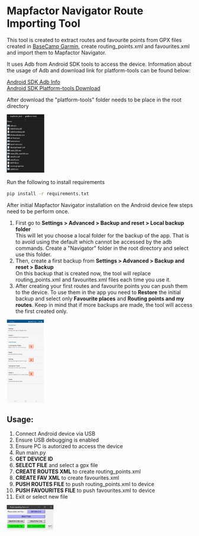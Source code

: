 # Mapfactor Navigator Route Importing Tool

This tool is created to extract routes and favourite points from GPX files created
in [BaseCamp Garmin](https://www.garmin.com/en-US/software/basecamp/), create routing_points.xml and favourites.xml and import them to Mapfactor Navigator.

It uses Adb from Android SDK tools to access the device. Information about the usage of
Adb and download link for platform-tools can be found below:<br />

[Android SDK Adb Info](https://developer.android.com/tools/adb)<br />
[Android SDK Platform-tools Download](https://developer.android.com/tools/releases/platform-tools)<br />

After download the "platform-tools" folder needs to be place in the root directory

<img src="bin/images/platform-tools.png"  width="20%" height="20%"> 

Run the following to install requirements
```bash
pip install -r requirements.txt
```

After initial Mapfactor Navigator installation on the Android device few steps need to be perform once.
1. First go to **Settings > Advanced > Backup and reset > Local backup folder**<br />
	This will let you choose a local folder for the backup of the app. That is to avoid using the default
	which cannot be accessed by the adb commands. Create a "Navigator" folder in the root directory and select use this folder.
2. Then, create a first backup from **Settings > Advanced > Backup and reset > Backup**<br />
	On this backup that is created now, the tool will replace routing_points.xml and favourites.xml files each time you use it.
3. After creating your first routes and favourite points you can push them to the device. To use them in the app you need to **Restore** the initial backup and select only **Favourite places** and **Routing points and my routes**. Keep in mind that if more backups are made, the tool will access the first created only.

<img src="bin/images/settings.png"  width="20%" height="20%">


## Usage:

1. Connect Android device via USB
2. Ensure USB debugging is enabled
3. Ensure PC is autorized to access the device
4. Run main.py
5. **GET DEVICE ID**
6. **SELECT FILE** and select a gpx file
7. **CREATE ROUTES XML** to create routing_points.xml
8. **CREATE FAV XML** to create favourites.xml
9. **PUSH ROUTES FILE** to push routing_points.xml to device
10. **PUSH FAVOURITES FILE** to push favourites.xml to device
11. Exit or select new file

<img src="bin/images/app.png"  width="25%" height="25%">  
